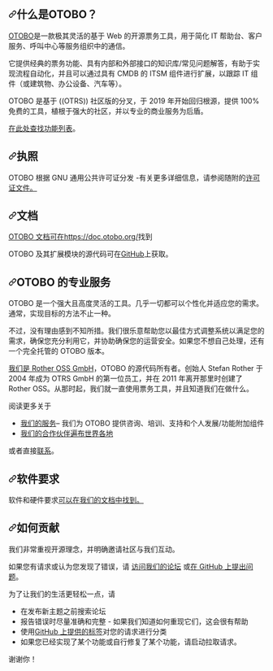<div class="Box-sc-g0xbh4-0 bJMeLZ js-snippet-clipboard-copy-unpositioned" data-hpc="true"><article class="markdown-body entry-content container-lg" itemprop="text"><h1 tabindex="-1" dir="auto"><a id="user-content-what-is-otobo" class="anchor" aria-hidden="true" tabindex="-1" href="#what-is-otobo"><svg class="octicon octicon-link" viewBox="0 0 16 16" version="1.1" width="16" height="16" aria-hidden="true"><path d="m7.775 3.275 1.25-1.25a3.5 3.5 0 1 1 4.95 4.95l-2.5 2.5a3.5 3.5 0 0 1-4.95 0 .751.751 0 0 1 .018-1.042.751.751 0 0 1 1.042-.018 1.998 1.998 0 0 0 2.83 0l2.5-2.5a2.002 2.002 0 0 0-2.83-2.83l-1.25 1.25a.751.751 0 0 1-1.042-.018.751.751 0 0 1-.018-1.042Zm-4.69 9.64a1.998 1.998 0 0 0 2.83 0l1.25-1.25a.751.751 0 0 1 1.042.018.751.751 0 0 1 .018 1.042l-1.25 1.25a3.5 3.5 0 1 1-4.95-4.95l2.5-2.5a3.5 3.5 0 0 1 4.95 0 .751.751 0 0 1-.018 1.042.751.751 0 0 1-1.042.018 1.998 1.998 0 0 0-2.83 0l-2.5 2.5a1.998 1.998 0 0 0 0 2.83Z"></path></svg></a><font style="vertical-align: inherit;"><font style="vertical-align: inherit;">什么是OTOBO？</font></font></h1>
<p dir="auto"><a href="https://www.otobo.de" rel="nofollow"><font style="vertical-align: inherit;"><font style="vertical-align: inherit;">OTOBO</font></font></a><font style="vertical-align: inherit;"><font style="vertical-align: inherit;">是一款极其灵活的基于 Web 的开源票务工具，用于简化 IT 帮助台、客户服务、呼叫中心等服务组织中的通信。</font></font></p>
<p dir="auto"><font style="vertical-align: inherit;"><font style="vertical-align: inherit;">它提供经典的票务功能、具有内部和外部接口的知识库/常见问题解答，有助于实现流程自动化，并且可以通过具有 CMDB 的 ITSM 组件进行扩展，以跟踪 IT 组件（或建筑物、办公设备、汽车等）。</font></font></p>
<p dir="auto"><font style="vertical-align: inherit;"><font style="vertical-align: inherit;">OTOBO 是基于 ((OTRS)) 社区版的分叉，于 2019 年开始回归根源，提供 100% 免费的工具，植根于强大的社区，并以专业的商业服务为后盾。</font></font></p>
<p dir="auto"><a href="https://otobo.de/en/otobo-features/" rel="nofollow"><font style="vertical-align: inherit;"><font style="vertical-align: inherit;">在此处查找功能列表</font></font></a><font style="vertical-align: inherit;"><font style="vertical-align: inherit;">。</font></font></p>
<h1 tabindex="-1" dir="auto"><a id="user-content-license" class="anchor" aria-hidden="true" tabindex="-1" href="#license"><svg class="octicon octicon-link" viewBox="0 0 16 16" version="1.1" width="16" height="16" aria-hidden="true"><path d="m7.775 3.275 1.25-1.25a3.5 3.5 0 1 1 4.95 4.95l-2.5 2.5a3.5 3.5 0 0 1-4.95 0 .751.751 0 0 1 .018-1.042.751.751 0 0 1 1.042-.018 1.998 1.998 0 0 0 2.83 0l2.5-2.5a2.002 2.002 0 0 0-2.83-2.83l-1.25 1.25a.751.751 0 0 1-1.042-.018.751.751 0 0 1-.018-1.042Zm-4.69 9.64a1.998 1.998 0 0 0 2.83 0l1.25-1.25a.751.751 0 0 1 1.042.018.751.751 0 0 1 .018 1.042l-1.25 1.25a3.5 3.5 0 1 1-4.95-4.95l2.5-2.5a3.5 3.5 0 0 1 4.95 0 .751.751 0 0 1-.018 1.042.751.751 0 0 1-1.042.018 1.998 1.998 0 0 0-2.83 0l-2.5 2.5a1.998 1.998 0 0 0 0 2.83Z"></path></svg></a><font style="vertical-align: inherit;"><font style="vertical-align: inherit;">执照</font></font></h1>
<p dir="auto"><font style="vertical-align: inherit;"><font style="vertical-align: inherit;">OTOBO 根据 GNU 通用公共许可证分发 -</font><font style="vertical-align: inherit;">有关更多详细信息，请参阅随附的</font></font><a href="/RotherOSS/otobo/blob/rel-10_1/LICENSE"><font style="vertical-align: inherit;"><font style="vertical-align: inherit;">许可证文件。</font></font></a><font style="vertical-align: inherit;"></font></p>
<h1 tabindex="-1" dir="auto"><a id="user-content-documentation" class="anchor" aria-hidden="true" tabindex="-1" href="#documentation"><svg class="octicon octicon-link" viewBox="0 0 16 16" version="1.1" width="16" height="16" aria-hidden="true"><path d="m7.775 3.275 1.25-1.25a3.5 3.5 0 1 1 4.95 4.95l-2.5 2.5a3.5 3.5 0 0 1-4.95 0 .751.751 0 0 1 .018-1.042.751.751 0 0 1 1.042-.018 1.998 1.998 0 0 0 2.83 0l2.5-2.5a2.002 2.002 0 0 0-2.83-2.83l-1.25 1.25a.751.751 0 0 1-1.042-.018.751.751 0 0 1-.018-1.042Zm-4.69 9.64a1.998 1.998 0 0 0 2.83 0l1.25-1.25a.751.751 0 0 1 1.042.018.751.751 0 0 1 .018 1.042l-1.25 1.25a3.5 3.5 0 1 1-4.95-4.95l2.5-2.5a3.5 3.5 0 0 1 4.95 0 .751.751 0 0 1-.018 1.042.751.751 0 0 1-1.042.018 1.998 1.998 0 0 0-2.83 0l-2.5 2.5a1.998 1.998 0 0 0 0 2.83Z"></path></svg></a><font style="vertical-align: inherit;"><font style="vertical-align: inherit;">文档</font></font></h1>
<p dir="auto"><font style="vertical-align: inherit;"><a href="https://doc.otobo.org/" rel="nofollow"><font style="vertical-align: inherit;">OTOBO 文档可在https://doc.otobo.org/</font></a><font style="vertical-align: inherit;">找到</font></font><a href="https://doc.otobo.org/" rel="nofollow"><font style="vertical-align: inherit;"></font></a></p>
<p dir="auto"><font style="vertical-align: inherit;"><font style="vertical-align: inherit;">OTOBO 及其扩展模块的源代码可在</font></font><a href="https://github.com/RotherOSS"><font style="vertical-align: inherit;"><font style="vertical-align: inherit;">GitHub</font></font></a><font style="vertical-align: inherit;"><font style="vertical-align: inherit;">上获取。</font></font></p>
<h1 tabindex="-1" dir="auto"><a id="user-content-professional-services-for-otobo" class="anchor" aria-hidden="true" tabindex="-1" href="#professional-services-for-otobo"><svg class="octicon octicon-link" viewBox="0 0 16 16" version="1.1" width="16" height="16" aria-hidden="true"><path d="m7.775 3.275 1.25-1.25a3.5 3.5 0 1 1 4.95 4.95l-2.5 2.5a3.5 3.5 0 0 1-4.95 0 .751.751 0 0 1 .018-1.042.751.751 0 0 1 1.042-.018 1.998 1.998 0 0 0 2.83 0l2.5-2.5a2.002 2.002 0 0 0-2.83-2.83l-1.25 1.25a.751.751 0 0 1-1.042-.018.751.751 0 0 1-.018-1.042Zm-4.69 9.64a1.998 1.998 0 0 0 2.83 0l1.25-1.25a.751.751 0 0 1 1.042.018.751.751 0 0 1 .018 1.042l-1.25 1.25a3.5 3.5 0 1 1-4.95-4.95l2.5-2.5a3.5 3.5 0 0 1 4.95 0 .751.751 0 0 1-.018 1.042.751.751 0 0 1-1.042.018 1.998 1.998 0 0 0-2.83 0l-2.5 2.5a1.998 1.998 0 0 0 0 2.83Z"></path></svg></a><font style="vertical-align: inherit;"><font style="vertical-align: inherit;">OTOBO 的专业服务</font></font></h1>
<p dir="auto"><font style="vertical-align: inherit;"><font style="vertical-align: inherit;">OTOBO 是一个强大且高度灵活的工具。几乎一切都可以个性化并适应您的需求。通常，实现目标的方法不止一种。</font></font></p>
<p dir="auto"><font style="vertical-align: inherit;"><font style="vertical-align: inherit;">不过，没有理由感到不知所措。我们很乐意帮助您以最佳方式调整系统以满足您的需求，确保您充分利用它，并协助确保您的运营安全。如果您不想自己处理，还有一个完全托管的 OTOBO 版本。</font></font></p>
<p dir="auto"><a href="https://otobo.de/en/rother-oss/" rel="nofollow"><font style="vertical-align: inherit;"><font style="vertical-align: inherit;">我们是 Rother OSS GmbH</font></font></a><font style="vertical-align: inherit;"><font style="vertical-align: inherit;">，OTOBO 的源代码所有者。创始人 Stefan Rother 于 2004 年成为 OTRS GmbH 的第一位员工，并在 2011 年离开那里时创建了 Rother OSS。从那时起，我们就一直使用票务工具，并且知道我们在做什么。</font></font></p>
<p dir="auto"><font style="vertical-align: inherit;"><font style="vertical-align: inherit;">阅读更多关于</font></font></p>
<ul dir="auto">
<li><a href="https://otobo.de/en/service/" rel="nofollow"><font style="vertical-align: inherit;"><font style="vertical-align: inherit;">我们的服务</font></font></a><font style="vertical-align: inherit;"><font style="vertical-align: inherit;">– 我们为 OTOBO 提供咨询、培训、支持和个人发展/功能附加组件</font></font></li>
<li><a href="https://otobo.de/en/otobo-partners/" rel="nofollow"><font style="vertical-align: inherit;"><font style="vertical-align: inherit;">我们的合作伙伴遍布世界各地</font></font></a></li>
</ul>
<p dir="auto"><font style="vertical-align: inherit;"><font style="vertical-align: inherit;">或者直接</font></font><a href="https://otobo.de/en/rother-oss/#hallo" rel="nofollow"><font style="vertical-align: inherit;"><font style="vertical-align: inherit;">联系</font></font></a><font style="vertical-align: inherit;"><font style="vertical-align: inherit;">。</font></font></p>
<h1 tabindex="-1" dir="auto"><a id="user-content-software-requirements" class="anchor" aria-hidden="true" tabindex="-1" href="#software-requirements"><svg class="octicon octicon-link" viewBox="0 0 16 16" version="1.1" width="16" height="16" aria-hidden="true"><path d="m7.775 3.275 1.25-1.25a3.5 3.5 0 1 1 4.95 4.95l-2.5 2.5a3.5 3.5 0 0 1-4.95 0 .751.751 0 0 1 .018-1.042.751.751 0 0 1 1.042-.018 1.998 1.998 0 0 0 2.83 0l2.5-2.5a2.002 2.002 0 0 0-2.83-2.83l-1.25 1.25a.751.751 0 0 1-1.042-.018.751.751 0 0 1-.018-1.042Zm-4.69 9.64a1.998 1.998 0 0 0 2.83 0l1.25-1.25a.751.751 0 0 1 1.042.018.751.751 0 0 1 .018 1.042l-1.25 1.25a3.5 3.5 0 1 1-4.95-4.95l2.5-2.5a3.5 3.5 0 0 1 4.95 0 .751.751 0 0 1-.018 1.042.751.751 0 0 1-1.042.018 1.998 1.998 0 0 0-2.83 0l-2.5 2.5a1.998 1.998 0 0 0 0 2.83Z"></path></svg></a><font style="vertical-align: inherit;"><font style="vertical-align: inherit;">软件要求</font></font></h1>
<p dir="auto"><font style="vertical-align: inherit;"><font style="vertical-align: inherit;">软件和硬件要求</font></font><a href="https://doc.otobo.org/manual/installation/10.1/en/content/requirements.html" rel="nofollow"><font style="vertical-align: inherit;"><font style="vertical-align: inherit;">可以在我们的文档中找到。</font></font></a></p>
<h1 tabindex="-1" dir="auto"><a id="user-content-how-to-contribute" class="anchor" aria-hidden="true" tabindex="-1" href="#how-to-contribute"><svg class="octicon octicon-link" viewBox="0 0 16 16" version="1.1" width="16" height="16" aria-hidden="true"><path d="m7.775 3.275 1.25-1.25a3.5 3.5 0 1 1 4.95 4.95l-2.5 2.5a3.5 3.5 0 0 1-4.95 0 .751.751 0 0 1 .018-1.042.751.751 0 0 1 1.042-.018 1.998 1.998 0 0 0 2.83 0l2.5-2.5a2.002 2.002 0 0 0-2.83-2.83l-1.25 1.25a.751.751 0 0 1-1.042-.018.751.751 0 0 1-.018-1.042Zm-4.69 9.64a1.998 1.998 0 0 0 2.83 0l1.25-1.25a.751.751 0 0 1 1.042.018.751.751 0 0 1 .018 1.042l-1.25 1.25a3.5 3.5 0 1 1-4.95-4.95l2.5-2.5a3.5 3.5 0 0 1 4.95 0 .751.751 0 0 1-.018 1.042.751.751 0 0 1-1.042.018 1.998 1.998 0 0 0-2.83 0l-2.5 2.5a1.998 1.998 0 0 0 0 2.83Z"></path></svg></a><font style="vertical-align: inherit;"><font style="vertical-align: inherit;">如何贡献</font></font></h1>
<p dir="auto"><font style="vertical-align: inherit;"><font style="vertical-align: inherit;">我们非常重视开源理念，并明确邀请社区与我们互动。</font></font></p>
<p dir="auto"><font style="vertical-align: inherit;"><font style="vertical-align: inherit;">如果您有请求或认为您发现了错误，请
</font></font><a href="https://otobo.de/en/forums/otobo/otobo-forum/" rel="nofollow"><font style="vertical-align: inherit;"><font style="vertical-align: inherit;">访问我们的论坛</font></font></a><font style="vertical-align: inherit;"><font style="vertical-align: inherit;">
或</font></font><a href="https://github.com/RotherOSS/otobo/issues"><font style="vertical-align: inherit;"><font style="vertical-align: inherit;">在 GitHub 上提出问题</font></font></a><font style="vertical-align: inherit;"><font style="vertical-align: inherit;">。</font></font></p>
<p dir="auto"><font style="vertical-align: inherit;"><font style="vertical-align: inherit;">为了让我们的生活更轻松一点，请</font></font></p>
<ul dir="auto">
<li><font style="vertical-align: inherit;"><font style="vertical-align: inherit;">在发布新主题之前搜索论坛</font></font></li>
<li><font style="vertical-align: inherit;"><font style="vertical-align: inherit;">报告错误时尽量准确和完整 - 如果我们知道如何重现它们，这会很有帮助</font></font></li>
<li><font style="vertical-align: inherit;"><font style="vertical-align: inherit;">使用</font></font><a href="https://github.com/RotherOSS/otobo/labels"><font style="vertical-align: inherit;"><font style="vertical-align: inherit;">GitHub 上提供的标签</font></font></a><font style="vertical-align: inherit;"><font style="vertical-align: inherit;">对您的请求进行分类</font></font></li>
<li><font style="vertical-align: inherit;"><font style="vertical-align: inherit;">如果您已经实现了某个功能或自行修复了某个功能，请启动拉取请求。</font></font></li>
</ul>
<p dir="auto"><font style="vertical-align: inherit;"><font style="vertical-align: inherit;">谢谢你！</font></font></p>
</article></div>
